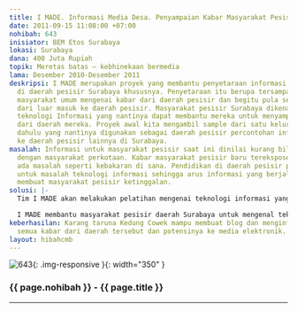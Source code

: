 ```yaml
---
title: I MADE. Informasi Media Desa. Penyampaian Kabar Masyarakat Pesisir
date: 2011-09-15 11:08:00 +07:00
nohibah: 643
inisiator: BEM Etos Surabaya
lokasi: Surabaya
dana: 400 Juta Rupiah
topik: Meretas batas – kebhinekaan bermedia
lama: Desember 2010-Desember 2011
deskripsi: I MADE merupakan proyek yang membantu penyetaraan informasi untuk rakyat
  di daerah pesisir Surabaya khususnya. Penyetaraan itu berupa tersampaikannya ke
  masyarakat umum mengenai kabar dari daerah pesisir dan begitu pula sebaliknya, informasi
  dari luar masuk ke daerah pesisir. Masyarakat pesisir Surabaya dikenalkan dengan
  teknologi Informasi yang nantinya dapat membantu mereka untuk menyampaikan kabar
  dari daerah mereka. Proyek awal kita mengambil sample dari satu kelurahan terlebih
  dahulu yang nantinya digunakan sebagai daerah pesisir percontohan informasi sebelum
  ke daerah pesisir lainnya di Surabaya.
masalah: Informasi untuk masyarakat pesisir saat ini dinilai kurang bila dibandingkan
  dengan masyarakat perkotaan. Kabar masyarakat pesisir baru terekspose bila sudah
  ada masalah seperti kebakaran di sana. Pendidikan di daerah pesisir pun juga kurang
  untuk masalah teknologi informasi sehingga arus informasi yang berjalan cepat semakin
  membuat masyarakat pesisir ketinggalan.
solusi: |-
  Tim I MADE akan melakukan pelatihan mengenai teknologi informasi yang mana disini adalah internet pada karang taruna di daerah pesisir. Awal proyek kita menentukan satu daerah pesisir di Surabaya untuk menjadi daerah contoh pengembangan program I MADE. Keberhasilan di daerah tersebut akan menjadi ikon daerah pesisir lain untuk juga berkembang.

  I MADE membantu masyarakat pesisir daerah Surabaya untuk mengenal teknologi informasi utamanya internet. Lokasinya di daerah Kedung Cowek, Kenjeran, Surabaya
keberhasilan: Karang taruna Kedung Cowek mampu membuat blog dan menginformasikannya
  semua kabar dari daerah tersebut dan potensinya ke media elektronik.
layout: hibahcmb
---
```


![643](/static/img/hibahcmb/643.png){: .img-responsive }{: width="350" }

### {{ page.nohibah }} - {{ page.title }}

---
